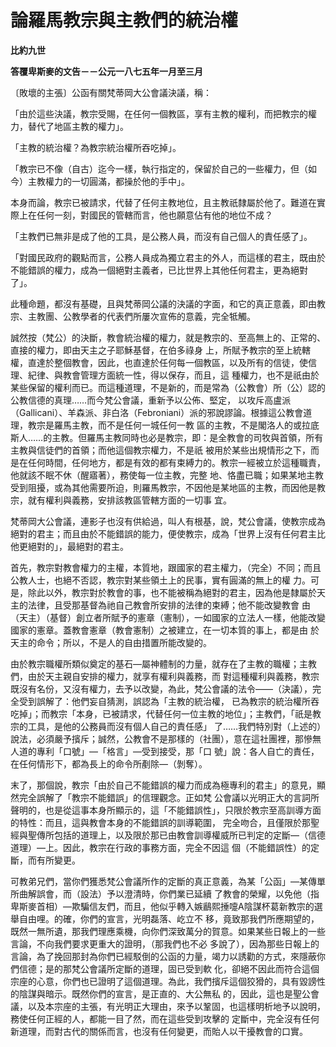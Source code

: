 # 論羅馬教宗與主教們的統治權


**比約九世**

**答覆卑斯麥的文告－－公元一八七五年一月至三月**





〔敗壞的主張〕公函有關梵蒂岡大公會議決議，稱：

「由於這些決議，教宗受賜，在任何一個教區，享有主教的權利，而把教宗的權力，替代了地區主教的權力」。

「主教的統治權？為教宗統治權所吞吃掉」。

「教宗已不像（自古）迄今一樣，執行指定的，保留於自己的一些權力，但（如今）主教權力的一切圓滿，都操於他的手中」。

本身而論，教宗已被請求，代替了任何主教地位，且主教祇隸屬於他了。難道在實際上在任何一刻，對國民的管轄而言，他也願意佔有他的地位不成？

「主教們已無非是成了他的工具，是公務人員，而沒有自己個人的責任感了」。

「對國民政府的觀點而言，公務人員成為獨立君主的外人，而這樣的君主，既由於不能錯誤的權力，成為一個絕對主義者，已比世界上其他任何君主，更為絕對了」。

此種命題，都沒有基礎，且與梵蒂岡公議的決議的字面，和它的真正意義，即由教宗、主教團、公教學者的代表們所屢次宣佈的意義，完全牴觸。

誠然按（梵公）的決斷，教會統治權的權力，就是教宗的、至高無上的、正常的、直接的權力，即由天主之子耶穌基督，在伯多祿身
上，所賦予教宗的至上統轄權，直達於整個教會，因此，也直達於任何每一個教區，以及所有的信徒，使信理、紀律、與教會管理方面統一性，得以保存，而且，這
種權力，也不是祇由於某些保留的權利而已。而這種道理，不是新的，而是常為（公教會）所（公）認的公教信德的真理……而今梵公會議，重新予以公佈、堅定，
以攻斥高盧派（Gallicani）、羊森派、非白洛（Febroniani）派的邪說謬論。根據這公教會道理，教宗是羅馬主教，而不是任何一城任何一教
區的主教，不是閣洛人的或拉底斯人……的主教。但羅馬主教同時也必是教宗，即：是全教會的司牧與首領，所有主教與信徒們的首領；而他這個教宗權力，不是祇
被用於某些出規情形之下，而是在任何時間，任何地方，都是有效的都有束縛力的。教宗一經被立於這種職責，他就該不眠不休（醒寤著），務使每一位主教，完整
地、恪盡已職；如果某地主教受到阻擾，或為其他需要所迫，則羅馬教宗，不因他是某地區的主教，而因他是教宗，就有權利與義務，安排該教區管轄方面的一切事
宜。

梵蒂岡大公會議，連影子也沒有供給過，叫人有根基，說，梵公會議，使教宗成為絕對的君主；而且由於不能錯誤的能力，便使教宗，成為「世界上沒有任何君主比他更絕對的」，最絕對的君主。

首先，教宗對教會權力的主權，本質地，跟國家的君主權力，（完全）不同；而且公教人士，也絕不否認，教宗對某些領土上的民事，實有圓滿的無上的權
力。可是，除此以外，教宗對於教會的事，也不能被稱為絕對的君主，因為他是隸屬於天主的法律，且受那基督為祂自己教會所安排的法律的束縛；他不能改變教會
由（天主）（基督）創立者所賦予的憲章（憲制），一如國家的立法人一樣，他能改變國家的憲章。蓋教會憲章（教會憲制）之被建立，在一切本質的事上，都是由
於天主的命令；所以，不是人的自由措置所能改變的。

由於教宗職權所類似奠定的基石—屬神體制的力量，就存在了主教的職權；主教們，由於天主親自安排的權力，就享有權利與義務，而
對這種權利與義務，教宗既沒有名份，又沒有權力，去予以改變，為此，梵公會議的法令——（決議），完全受到誤解了：他們妄自猜測，誤認為「主教的統治權，
已為教宗的統治權所吞吃掉」；而教宗「本身，已被請求，代替任何一位主教的地位」；主教們，「祇是教宗的工具，是他的公務員而沒有個人自己的責任感」
了……我們特別對（上述的）說法，必須嚴予擯斥；誠然，公教會不是那樣的（社團），意在這社團裡，那慘無人道的專利「口號」—「格言」—受到接受，那「口
號」說：各人自亡的責任，在任何情形下，都為長上的命令所剷除—（剝奪）。

末了，那個說，教宗「由於自己不能錯誤的權力而成為極專利的君主」的意見，顯然完全誤解了「教宗不能錯誤」的信理觀念。正如梵
公會議以光明正大的言詞所聲明的，也是從這事本身所顯示的，這「不能錯誤性」，只限於教宗至高訓導方面的特性：而且，這與教會本身的不能錯誤的訓導範圍，
完全吻合，且僅限於那聖經與聖傳所包括的道理上，以及限於那已由教會訓導權威所已判定的定斷—（信德道理）—上。因此，教宗在行政的事務方面，完全不因這
個（不能錯誤性）的定斷，而有所變更。

可教弟兄們，當你們獲悉梵公會議所作的定斷的真正意義，為某「公函」—某傳單所曲解誤會，而（設法）予以澄清時，你們業已延續
了教會的榮耀，以免他（指卑斯麥首相）—欺騙信友們，而且，他似乎轉入嫉鶞熙捶嚏A陰謀杯葛新教宗的選舉自由哩。的確，你們的宣言，光明磊落、屹立不
移，竟致那我們所應期望的，既然一無所遺，那我們理應乘機，向你們深致萬分的賀意。如果某些日報上的一些言論，不向我們要求更重大的證明，（那我們也不必
多說了），因為那些日報上的言論，為了挽回那封為你們已經駁倒的公函的力量，竭力以誘勸的方式，來隱蔽你們信德；是的那梵公會議所定斷的道理，固已受到軟
化，卻絕不因此而符合這個宗座的心意，你們也已證明了這個道理。為此，我們擯斥這個狡猾的，具有毀謗性的陰謀與暗示。既然你們的宣言，是正直的、大公無私
的，因此，這也是聖公會議，以及本宗座的主張，有光明正大理由，來予以鞏固，也這樣明析地予以說明，務使任何正經的人，都能一目了然，而在這些受到攻擊的
定斷中，完全沒有任何新道理，而對古代的關係而言，也沒有任何變更，而貽人以干擾教會的口實。

